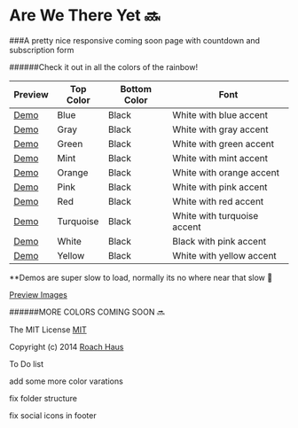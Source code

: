 Are We There Yet 🔜 
================

###A pretty nice responsive coming soon page with countdown and subscription form

######Check it out in all the colors of the rainbow!

Preview | Top Color | Bottom Color | Font 
--------- | ------------ | ------ | -----
[Demo](http://htmlpreview.github.io/?https://github.com/roachhd/are-we-there-yet/blob/master/blue.html) | Blue | Black | White with blue accent
[Demo](http://htmlpreview.github.io/?https://github.com/roachhd/are-we-there-yet/blob/master/gray.html) | Gray | Black | White with gray accent
[Demo](http://htmlpreview.github.io/?https://github.com/roachhd/are-we-there-yet/blob/master/green.html) | Green |Black | White with green accent
[Demo](http://htmlpreview.github.io/?https://github.com/roachhd/are-we-there-yet/blob/master/mint.html) | Mint | Black | White with mint accent
[Demo](http://htmlpreview.github.io/?https://github.com/roachhd/are-we-there-yet/blob/master/orange.html) | Orange | Black | White with orange accent
[Demo](http://htmlpreview.github.io/?https://github.com/roachhd/are-we-there-yet/blob/master/pink.html) | Pink | Black | White with pink accent
[Demo](http://htmlpreview.github.io/?https://github.com/roachhd/are-we-there-yet/blob/master/red.html) | Red | Black | White with red accent
[Demo](http://htmlpreview.github.io/?https://github.com/roachhd/are-we-there-yet/blob/master/turquoise.html) | Turquoise | Black | White with turquoise accent
[Demo](http://htmlpreview.github.io/?https://github.com/roachhd/are-we-there-yet/blob/master/white.html) | White | Black | Black with pink accent
[Demo](http://htmlpreview.github.io/?https://github.com/roachhd/are-we-there-yet/blob/master/yellow.html) |  Yellow |Black | White with yellow accent

**Demos are super slow to load, normally its no where near that slow 🐌

[Preview Images](http://1drv.ms/1ohKa3h)

######MORE COLORS COMING SOON 🔜

The MIT License [MIT](http://htmlpreview.github.io/?https://github.com/roachhd/are-we-there-yet/blob/master/License.md)

Copyright (c) 2014 [Roach Haus](http://roachhd.com)


To Do list

add some more color varations

fix folder structure

fix social icons in footer
